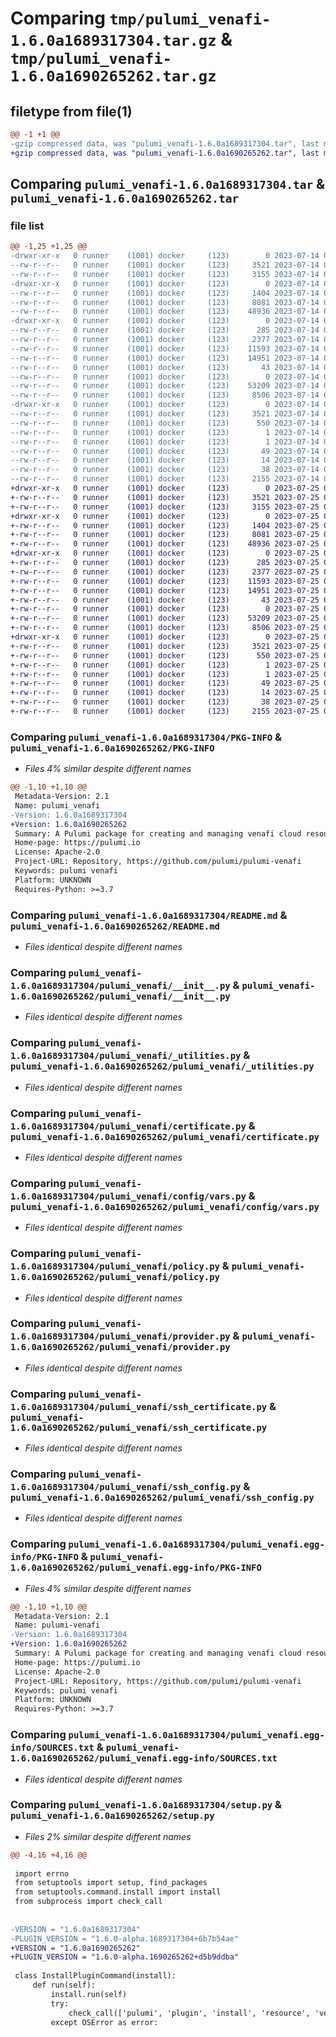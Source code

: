 # Comparing `tmp/pulumi_venafi-1.6.0a1689317304.tar.gz` & `tmp/pulumi_venafi-1.6.0a1690265262.tar.gz`

## filetype from file(1)

```diff
@@ -1 +1 @@
-gzip compressed data, was "pulumi_venafi-1.6.0a1689317304.tar", last modified: Fri Jul 14 06:53:00 2023, max compression
+gzip compressed data, was "pulumi_venafi-1.6.0a1690265262.tar", last modified: Tue Jul 25 06:14:48 2023, max compression
```

## Comparing `pulumi_venafi-1.6.0a1689317304.tar` & `pulumi_venafi-1.6.0a1690265262.tar`

### file list

```diff
@@ -1,25 +1,25 @@
-drwxr-xr-x   0 runner    (1001) docker     (123)        0 2023-07-14 06:53:00.229684 pulumi_venafi-1.6.0a1689317304/
--rw-r--r--   0 runner    (1001) docker     (123)     3521 2023-07-14 06:53:00.229684 pulumi_venafi-1.6.0a1689317304/PKG-INFO
--rw-r--r--   0 runner    (1001) docker     (123)     3155 2023-07-14 06:52:59.000000 pulumi_venafi-1.6.0a1689317304/README.md
-drwxr-xr-x   0 runner    (1001) docker     (123)        0 2023-07-14 06:53:00.225685 pulumi_venafi-1.6.0a1689317304/pulumi_venafi/
--rw-r--r--   0 runner    (1001) docker     (123)     1404 2023-07-14 06:52:59.000000 pulumi_venafi-1.6.0a1689317304/pulumi_venafi/__init__.py
--rw-r--r--   0 runner    (1001) docker     (123)     8081 2023-07-14 06:52:59.000000 pulumi_venafi-1.6.0a1689317304/pulumi_venafi/_utilities.py
--rw-r--r--   0 runner    (1001) docker     (123)    48936 2023-07-14 06:52:59.000000 pulumi_venafi-1.6.0a1689317304/pulumi_venafi/certificate.py
-drwxr-xr-x   0 runner    (1001) docker     (123)        0 2023-07-14 06:53:00.229684 pulumi_venafi-1.6.0a1689317304/pulumi_venafi/config/
--rw-r--r--   0 runner    (1001) docker     (123)      285 2023-07-14 06:52:59.000000 pulumi_venafi-1.6.0a1689317304/pulumi_venafi/config/__init__.py
--rw-r--r--   0 runner    (1001) docker     (123)     2377 2023-07-14 06:52:59.000000 pulumi_venafi-1.6.0a1689317304/pulumi_venafi/config/vars.py
--rw-r--r--   0 runner    (1001) docker     (123)    11593 2023-07-14 06:52:59.000000 pulumi_venafi-1.6.0a1689317304/pulumi_venafi/policy.py
--rw-r--r--   0 runner    (1001) docker     (123)    14951 2023-07-14 06:52:59.000000 pulumi_venafi-1.6.0a1689317304/pulumi_venafi/provider.py
--rw-r--r--   0 runner    (1001) docker     (123)       43 2023-07-14 06:52:59.000000 pulumi_venafi-1.6.0a1689317304/pulumi_venafi/pulumi-plugin.json
--rw-r--r--   0 runner    (1001) docker     (123)        0 2023-07-14 06:52:59.000000 pulumi_venafi-1.6.0a1689317304/pulumi_venafi/py.typed
--rw-r--r--   0 runner    (1001) docker     (123)    53209 2023-07-14 06:52:59.000000 pulumi_venafi-1.6.0a1689317304/pulumi_venafi/ssh_certificate.py
--rw-r--r--   0 runner    (1001) docker     (123)     8506 2023-07-14 06:52:59.000000 pulumi_venafi-1.6.0a1689317304/pulumi_venafi/ssh_config.py
-drwxr-xr-x   0 runner    (1001) docker     (123)        0 2023-07-14 06:53:00.229684 pulumi_venafi-1.6.0a1689317304/pulumi_venafi.egg-info/
--rw-r--r--   0 runner    (1001) docker     (123)     3521 2023-07-14 06:53:00.000000 pulumi_venafi-1.6.0a1689317304/pulumi_venafi.egg-info/PKG-INFO
--rw-r--r--   0 runner    (1001) docker     (123)      550 2023-07-14 06:53:00.000000 pulumi_venafi-1.6.0a1689317304/pulumi_venafi.egg-info/SOURCES.txt
--rw-r--r--   0 runner    (1001) docker     (123)        1 2023-07-14 06:53:00.000000 pulumi_venafi-1.6.0a1689317304/pulumi_venafi.egg-info/dependency_links.txt
--rw-r--r--   0 runner    (1001) docker     (123)        1 2023-07-14 06:53:00.000000 pulumi_venafi-1.6.0a1689317304/pulumi_venafi.egg-info/not-zip-safe
--rw-r--r--   0 runner    (1001) docker     (123)       49 2023-07-14 06:53:00.000000 pulumi_venafi-1.6.0a1689317304/pulumi_venafi.egg-info/requires.txt
--rw-r--r--   0 runner    (1001) docker     (123)       14 2023-07-14 06:53:00.000000 pulumi_venafi-1.6.0a1689317304/pulumi_venafi.egg-info/top_level.txt
--rw-r--r--   0 runner    (1001) docker     (123)       38 2023-07-14 06:53:00.229684 pulumi_venafi-1.6.0a1689317304/setup.cfg
--rw-r--r--   0 runner    (1001) docker     (123)     2155 2023-07-14 06:52:59.000000 pulumi_venafi-1.6.0a1689317304/setup.py
+drwxr-xr-x   0 runner    (1001) docker     (123)        0 2023-07-25 06:14:48.440204 pulumi_venafi-1.6.0a1690265262/
+-rw-r--r--   0 runner    (1001) docker     (123)     3521 2023-07-25 06:14:48.440204 pulumi_venafi-1.6.0a1690265262/PKG-INFO
+-rw-r--r--   0 runner    (1001) docker     (123)     3155 2023-07-25 06:14:48.000000 pulumi_venafi-1.6.0a1690265262/README.md
+drwxr-xr-x   0 runner    (1001) docker     (123)        0 2023-07-25 06:14:48.436204 pulumi_venafi-1.6.0a1690265262/pulumi_venafi/
+-rw-r--r--   0 runner    (1001) docker     (123)     1404 2023-07-25 06:14:48.000000 pulumi_venafi-1.6.0a1690265262/pulumi_venafi/__init__.py
+-rw-r--r--   0 runner    (1001) docker     (123)     8081 2023-07-25 06:14:48.000000 pulumi_venafi-1.6.0a1690265262/pulumi_venafi/_utilities.py
+-rw-r--r--   0 runner    (1001) docker     (123)    48936 2023-07-25 06:14:48.000000 pulumi_venafi-1.6.0a1690265262/pulumi_venafi/certificate.py
+drwxr-xr-x   0 runner    (1001) docker     (123)        0 2023-07-25 06:14:48.440204 pulumi_venafi-1.6.0a1690265262/pulumi_venafi/config/
+-rw-r--r--   0 runner    (1001) docker     (123)      285 2023-07-25 06:14:48.000000 pulumi_venafi-1.6.0a1690265262/pulumi_venafi/config/__init__.py
+-rw-r--r--   0 runner    (1001) docker     (123)     2377 2023-07-25 06:14:48.000000 pulumi_venafi-1.6.0a1690265262/pulumi_venafi/config/vars.py
+-rw-r--r--   0 runner    (1001) docker     (123)    11593 2023-07-25 06:14:48.000000 pulumi_venafi-1.6.0a1690265262/pulumi_venafi/policy.py
+-rw-r--r--   0 runner    (1001) docker     (123)    14951 2023-07-25 06:14:48.000000 pulumi_venafi-1.6.0a1690265262/pulumi_venafi/provider.py
+-rw-r--r--   0 runner    (1001) docker     (123)       43 2023-07-25 06:14:48.000000 pulumi_venafi-1.6.0a1690265262/pulumi_venafi/pulumi-plugin.json
+-rw-r--r--   0 runner    (1001) docker     (123)        0 2023-07-25 06:14:48.000000 pulumi_venafi-1.6.0a1690265262/pulumi_venafi/py.typed
+-rw-r--r--   0 runner    (1001) docker     (123)    53209 2023-07-25 06:14:48.000000 pulumi_venafi-1.6.0a1690265262/pulumi_venafi/ssh_certificate.py
+-rw-r--r--   0 runner    (1001) docker     (123)     8506 2023-07-25 06:14:48.000000 pulumi_venafi-1.6.0a1690265262/pulumi_venafi/ssh_config.py
+drwxr-xr-x   0 runner    (1001) docker     (123)        0 2023-07-25 06:14:48.436204 pulumi_venafi-1.6.0a1690265262/pulumi_venafi.egg-info/
+-rw-r--r--   0 runner    (1001) docker     (123)     3521 2023-07-25 06:14:48.000000 pulumi_venafi-1.6.0a1690265262/pulumi_venafi.egg-info/PKG-INFO
+-rw-r--r--   0 runner    (1001) docker     (123)      550 2023-07-25 06:14:48.000000 pulumi_venafi-1.6.0a1690265262/pulumi_venafi.egg-info/SOURCES.txt
+-rw-r--r--   0 runner    (1001) docker     (123)        1 2023-07-25 06:14:48.000000 pulumi_venafi-1.6.0a1690265262/pulumi_venafi.egg-info/dependency_links.txt
+-rw-r--r--   0 runner    (1001) docker     (123)        1 2023-07-25 06:14:48.000000 pulumi_venafi-1.6.0a1690265262/pulumi_venafi.egg-info/not-zip-safe
+-rw-r--r--   0 runner    (1001) docker     (123)       49 2023-07-25 06:14:48.000000 pulumi_venafi-1.6.0a1690265262/pulumi_venafi.egg-info/requires.txt
+-rw-r--r--   0 runner    (1001) docker     (123)       14 2023-07-25 06:14:48.000000 pulumi_venafi-1.6.0a1690265262/pulumi_venafi.egg-info/top_level.txt
+-rw-r--r--   0 runner    (1001) docker     (123)       38 2023-07-25 06:14:48.440204 pulumi_venafi-1.6.0a1690265262/setup.cfg
+-rw-r--r--   0 runner    (1001) docker     (123)     2155 2023-07-25 06:14:48.000000 pulumi_venafi-1.6.0a1690265262/setup.py
```

### Comparing `pulumi_venafi-1.6.0a1689317304/PKG-INFO` & `pulumi_venafi-1.6.0a1690265262/PKG-INFO`

 * *Files 4% similar despite different names*

```diff
@@ -1,10 +1,10 @@
 Metadata-Version: 2.1
 Name: pulumi_venafi
-Version: 1.6.0a1689317304
+Version: 1.6.0a1690265262
 Summary: A Pulumi package for creating and managing venafi cloud resources.
 Home-page: https://pulumi.io
 License: Apache-2.0
 Project-URL: Repository, https://github.com/pulumi/pulumi-venafi
 Keywords: pulumi venafi
 Platform: UNKNOWN
 Requires-Python: >=3.7
```

### Comparing `pulumi_venafi-1.6.0a1689317304/README.md` & `pulumi_venafi-1.6.0a1690265262/README.md`

 * *Files identical despite different names*

### Comparing `pulumi_venafi-1.6.0a1689317304/pulumi_venafi/__init__.py` & `pulumi_venafi-1.6.0a1690265262/pulumi_venafi/__init__.py`

 * *Files identical despite different names*

### Comparing `pulumi_venafi-1.6.0a1689317304/pulumi_venafi/_utilities.py` & `pulumi_venafi-1.6.0a1690265262/pulumi_venafi/_utilities.py`

 * *Files identical despite different names*

### Comparing `pulumi_venafi-1.6.0a1689317304/pulumi_venafi/certificate.py` & `pulumi_venafi-1.6.0a1690265262/pulumi_venafi/certificate.py`

 * *Files identical despite different names*

### Comparing `pulumi_venafi-1.6.0a1689317304/pulumi_venafi/config/vars.py` & `pulumi_venafi-1.6.0a1690265262/pulumi_venafi/config/vars.py`

 * *Files identical despite different names*

### Comparing `pulumi_venafi-1.6.0a1689317304/pulumi_venafi/policy.py` & `pulumi_venafi-1.6.0a1690265262/pulumi_venafi/policy.py`

 * *Files identical despite different names*

### Comparing `pulumi_venafi-1.6.0a1689317304/pulumi_venafi/provider.py` & `pulumi_venafi-1.6.0a1690265262/pulumi_venafi/provider.py`

 * *Files identical despite different names*

### Comparing `pulumi_venafi-1.6.0a1689317304/pulumi_venafi/ssh_certificate.py` & `pulumi_venafi-1.6.0a1690265262/pulumi_venafi/ssh_certificate.py`

 * *Files identical despite different names*

### Comparing `pulumi_venafi-1.6.0a1689317304/pulumi_venafi/ssh_config.py` & `pulumi_venafi-1.6.0a1690265262/pulumi_venafi/ssh_config.py`

 * *Files identical despite different names*

### Comparing `pulumi_venafi-1.6.0a1689317304/pulumi_venafi.egg-info/PKG-INFO` & `pulumi_venafi-1.6.0a1690265262/pulumi_venafi.egg-info/PKG-INFO`

 * *Files 4% similar despite different names*

```diff
@@ -1,10 +1,10 @@
 Metadata-Version: 2.1
 Name: pulumi-venafi
-Version: 1.6.0a1689317304
+Version: 1.6.0a1690265262
 Summary: A Pulumi package for creating and managing venafi cloud resources.
 Home-page: https://pulumi.io
 License: Apache-2.0
 Project-URL: Repository, https://github.com/pulumi/pulumi-venafi
 Keywords: pulumi venafi
 Platform: UNKNOWN
 Requires-Python: >=3.7
```

### Comparing `pulumi_venafi-1.6.0a1689317304/pulumi_venafi.egg-info/SOURCES.txt` & `pulumi_venafi-1.6.0a1690265262/pulumi_venafi.egg-info/SOURCES.txt`

 * *Files identical despite different names*

### Comparing `pulumi_venafi-1.6.0a1689317304/setup.py` & `pulumi_venafi-1.6.0a1690265262/setup.py`

 * *Files 2% similar despite different names*

```diff
@@ -4,16 +4,16 @@
 
 import errno
 from setuptools import setup, find_packages
 from setuptools.command.install import install
 from subprocess import check_call
 
 
-VERSION = "1.6.0a1689317304"
-PLUGIN_VERSION = "1.6.0-alpha.1689317304+6b7b54ae"
+VERSION = "1.6.0a1690265262"
+PLUGIN_VERSION = "1.6.0-alpha.1690265262+d5b9ddba"
 
 class InstallPluginCommand(install):
     def run(self):
         install.run(self)
         try:
             check_call(['pulumi', 'plugin', 'install', 'resource', 'venafi', PLUGIN_VERSION])
         except OSError as error:
```


